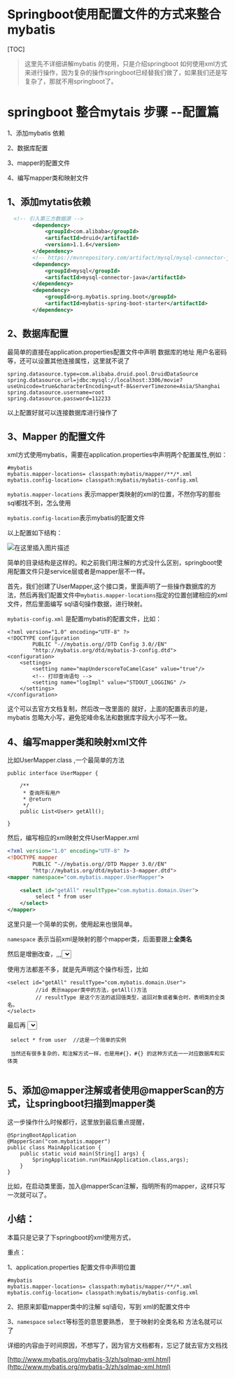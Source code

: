 # Springboot使用配置文件的方式来整合mybatis
[TOC]

> 这里先不详细讲解mybatis 的使用，只是介绍springboot 如何使用xml方式来进行操作，因为复杂的操作springboot已经替我们做了，如果我们还是写复杂了，那就不用springboot了。

# springboot 整合mytais 步骤 --配置篇

1、添加mybatis 依赖

2、数据库配置

3、mapper的配置文件

4、编写mapper类和映射文件

## 1、添加mytatis依赖

```xml
  <!-- 引入第三方数据源 -->
        <dependency>
            <groupId>com.alibaba</groupId>
            <artifactId>druid</artifactId>
            <version>1.1.6</version>
        </dependency>
        <!-- https://mvnrepository.com/artifact/mysql/mysql-connector-java -->
        <dependency>
            <groupId>mysql</groupId>
            <artifactId>mysql-connector-java</artifactId>
        </dependency>
        <dependency>
            <groupId>org.mybatis.spring.boot</groupId>
            <artifactId>mybatis-spring-boot-starter</artifactId>
        </dependency>
```

## 2、数据库配置

最简单的直接在application.properties配置文件中声明 数据库的地址 用户名密码等，还可以设置其他连接属性，这里就不说了

```
spring.datasource.type=com.alibaba.druid.pool.DruidDataSource
spring.datasource.url=jdbc:mysql://localhost:3306/movie?useUnicode=true&characterEncoding=utf-8&serverTimezone=Asia/Shanghai
spring.datasource.username=root
spring.datasource.password=112233
```

以上配置好就可以连接数据库进行操作了

## 3、Mapper 的配置文件

xml方式使用mybatis，需要在application.properties中声明两个配置属性,例如：

```
#mybatis
mybatis.mapper-locations= classpath:mybatis/mapper/**/*.xml
mybatis.config-location= classpath:mybatis/mybatis-config.xml
```

`mybatis.mapper-locations` 表示mapper类映射的xml的位置，不然你写的那些sql都找不到，怎么使用

`mybatis.config-location`表示mybatis的配置文件

以上配置如下结构：

![在这里插入图片描述](https://img-blog.csdnimg.cn/2019040211305694.png?x-oss-process=image/watermark,type_ZmFuZ3poZW5naGVpdGk,shadow_10,text_aHR0cHM6Ly9ibG9nLmNzZG4ubmV0L3UwMTExMzgxOTA=,size_16,color_FFFFFF,t_70)

简单的目录结构是这样的。和之前我们用注解的方式没什么区别，springboot使用配置文件只是service层或者是mapper层不一样。

首先，我们创建了UserMapper,这个接口类，里面声明了一些操作数据库的方法，然后再我们配置文件中`mybatis.mapper-locations`指定的位置创建相应的xml文件，然后里面编写 sql语句操作数据，进行映射。

`mybatis-config.xml` 是配置mybatis的配置文件，比如：

```
<?xml version="1.0" encoding="UTF-8" ?>
<!DOCTYPE configuration
		PUBLIC "-//mybatis.org//DTD Config 3.0//EN"
		"http://mybatis.org/dtd/mybatis-3-config.dtd">
<configuration>
	<settings>
		<setting name="mapUnderscoreToCamelCase" value="true"/>
		<!-- 打印查询语句 -->
		<setting name="logImpl" value="STDOUT_LOGGING" />
	</settings>
</configuration>
```

这个可以去官方文档复制，然后改一改里面的<settings> 就好，上面的配置表示的是，mybatis 忽略大小写，避免驼峰命名法和数据库字段大小写不一致。

## 4、编写mapper类和映射xml文件

比如UserMapper.class ,一个最简单的方法

```
public interface UserMapper {

    /**
     * 查询所有用户
     * @return
     */
    public List<User> getAll();

}
```

然后，编写相应的xml映射文件UserMapper.xml

```xml
<?xml version="1.0" encoding="UTF-8" ?>
<!DOCTYPE mapper
        PUBLIC "-//mybatis.org//DTD Mapper 3.0//EN"
        "http://mybatis.org/dtd/mybatis-3-mapper.dtd">
<mapper namespace="com.mybatis.mapper.UserMapper">
    
    <select id="getAll" resultType="com.mybatis.domain.User">
   		 select * from user
    </select>
</mapper>
```

这里只是一个简单的实例，使用起来也很简单。

`namespace` 表示当前xml是映射的那个mapper类，后面要跟上**全类名**

然后是增删改查，<insert>,<delete>,<update>,<select>

使用方法都差不多，就是先声明这个操作标签，比如 

```
<select id="getAll" resultType="com.mybatis.domain.User">
   		 //id 表示mapper类中的方法，getAll()方法
   		 // resultType 是这个方法的返回值类型，返回对象或者集合时，表明类的全类名。
</select>
```

最后再 <select> 标签中编写sql语句，

```
 select * from user  //这是一个简单的实例 
 
 当然还有很多复杂的，和注解方式一样，也是用#{}，#{} 的这种方式去一一对应数据库和实体类
 
```

## 5、添加@mapper注解或者使用@mapperScan的方式，让springboot扫描到mapper类

这一步操作什么时候都行，这里放到最后重点提醒，

```
@SpringBootApplication
@MapperScan("com.mybatis.mapper")
public class MainApplication {
    public static void main(String[] args) {
        SpringApplication.run(MainApplication.class,args);
    }
}
```

比如，在启动类里面，加入@mapperScan注解，指明所有的mapper，这样只写一次就可以了。

## 小结：

本篇只是记录了下springboot的xml使用方式，

重点：

1、application.properties 配置文件中声明位置

```
#mybatis
mybatis.mapper-locations= classpath:mybatis/mapper/**/*.xml
mybatis.config-location= classpath:mybatis/mybatis-config.xml
```

2、把原来卸载mapper类中的注解 sql语句，写到 xml的配置文件中

3、`namespace`  `select`等标签的意思要熟悉，    至于映射的全类名和 方法名就可以了

详细的内容由于时间原因，不想写了，因为官方文档都有，忘记了就去官方文档找

[http://www.mybatis.org/mybatis-3/zh/sqlmap-xml.html](http://www.mybatis.org/mybatis-3/zh/sqlmap-xml.html)